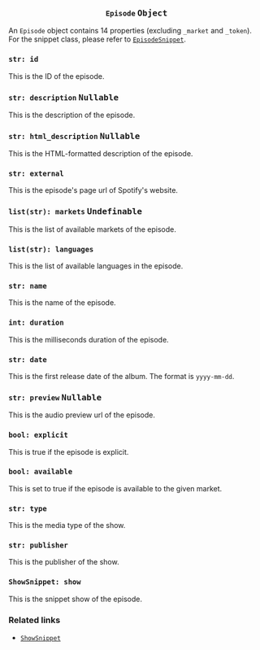 <h3 align="center"><code>Episode</code> <kbd>Object</kbd></h3>

An `Episode` object contains 14 properties (excluding `_market` and `_token`). For the snippet class, please refer to [`EpisodeSnippet`](https://github.com/creuserr/crespot/tree/main/docs/snippet/episode.md).

### `str: id`
This is the ID of the episode.

### `str: description` <kbd>Nullable</kbd>
This is the description of the episode.

### `str: html_description` <kbd>Nullable</kbd>
This is the HTML-formatted description of the episode.

### `str: external`
This is the episode's page url of Spotify's website.

### `list(str): markets` <kbd>Undefinable</kbd>
This is the list of available markets of the episode.

### `list(str): languages`
This is the list of available languages in the episode.

### `str: name`
This is the name of the episode.

### `int: duration`
This is the milliseconds duration of the episode.

### `str: date`
This is the first release date of the album. The format is `yyyy-mm-dd`.

### `str: preview` <kbd>Nullable</kbd>
This is the audio preview url of the episode.

### `bool: explicit`
This is true if the episode is explicit.

### `bool: available`
This is set to true if the episode is available to the given market.

### `str: type`
This is the media type of the show.

### `str: publisher`
This is the publisher of the show.

### `ShowSnippet: show`
This is the snippet show of the episode.

### Related links

- [`ShowSnippet`](https://github.com/creuserr/crespot/tree/main/docs/snippet/show.md)